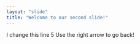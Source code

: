 ```yaml
---
layout: "slide"
title: "Welcome to our second slide!"
---
```

I change this line 5
Use the right arrow to go back!
